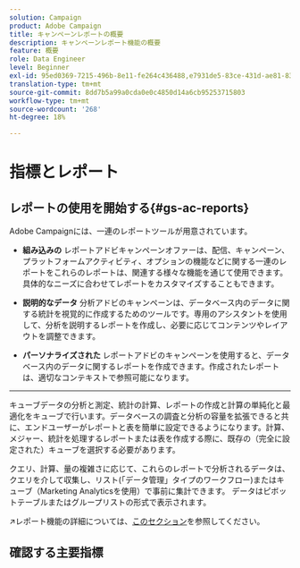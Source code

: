 ```yaml
---
solution: Campaign
product: Adobe Campaign
title: キャンペーンレポートの概要
description: キャンペーンレポート機能の概要
feature: 概要
role: Data Engineer
level: Beginner
exl-id: 95ed0369-7215-496b-8e11-fe264c436488,e7931de5-83ce-431d-ae81-83793d257550
translation-type: tm+mt
source-git-commit: 8dd7b5a99a0cda0e0c4850d14a6cb95253715803
workflow-type: tm+mt
source-wordcount: '268'
ht-degree: 18%

---
```


# 指標とレポート

## レポートの使用を開始する{#gs-ac-reports}

Adobe Campaignには、一連のレポートツールが用意されています。

* **組み込みの**
レポートアドビキャンペーンオファーは、配信、キャンペーン、プラットフォームアクティビティ、オプションの機能などに関する一連のレポートをこれらのレポートは、関連する様々な機能を通じて使用できます。具体的なニーズに合わせてレポートをカスタマイズすることもできます。

* **説明的なデータ**
分析アドビのキャンペーンは、データベース内のデータに関する統計を視覚的に作成するためのツールです。専用のアシスタントを使用して、分析を説明するレポートを作成し、必要に応じてコンテンツやレイアウトを調整できます。

* **パーソナライズされた**
レポートアドビのキャンペーンを使用すると、データベース内のデータに関するレポートを作成できます。作成されたレポートは、適切なコンテキストで参照可能になります。

* ****
キューブデータの分析と測定、統計の計算、レポートの作成と計算の単純化と最適化をキューブで行います。データベースの調査と分析の容量を拡張できると共に、エンドユーザーがレポートと表を簡単に設定できるようになります。計算、メジャー、統計を処理するレポートまたは表を作成する際に、既存の（完全に設定された）キューブを選択する必要があります。

クエリ、計算、量の複雑さに応じて、これらのレポートで分析されるデータは、クエリを介して収集し、リスト(「データ管理」タイプのワークフロー)またはキューブ（Marketing Analyticsを使用）で事前に集計できます。 データはピボットテーブルまたはグループリストの形式で表示されます。

:arrow_upper_right:レポート機能の詳細については、[このセクション](https://experienceleague.adobe.com/docs/campaign-classic/using/reporting/reporting-in-adobe-campaign/about-adobe-campaign-reporting-tools.html)を参照してください。

## 確認する主要指標

